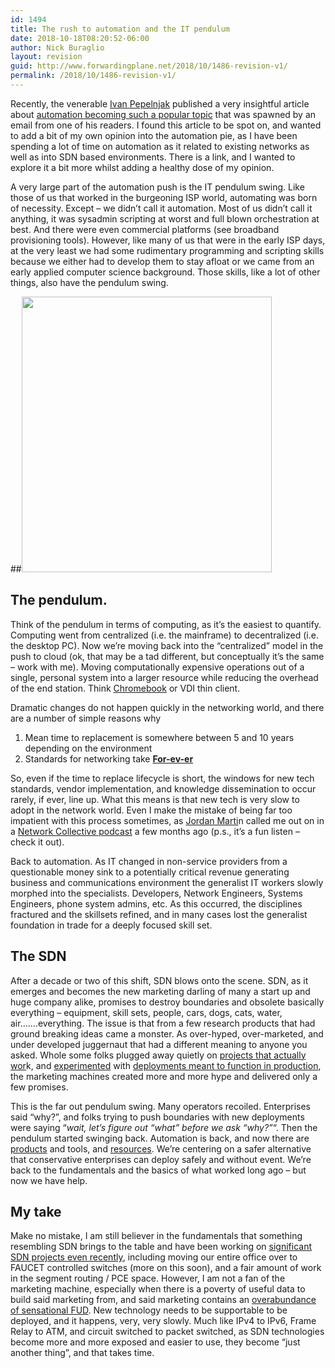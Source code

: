 ```yaml
---
id: 1494
title: The rush to automation and the IT pendulum
date: 2018-10-18T08:20:52-06:00
author: Nick Buraglio
layout: revision
guid: http://www.forwardingplane.net/2018/10/1486-revision-v1/
permalink: /2018/10/1486-revision-v1/
---
```

Recently, the venerable [Ivan Pepelnjak](https://blog.ipspace.net) published a very insightful article about [automation becoming such a popular topic](https://blog.ipspace.net/2018/10/why-is-network-automation-such-hot-topic.html) that was spawned by an email from one of his readers. I found this article to be spot on, and wanted to add a bit of my own opinion into the automation pie, as I have been spending a lot of time on automation as it related to existing networks as well as into SDN based environments. There is a link, and I wanted to explore it a bit more whilst adding a healthy dose of my opinion.

A very large part of the automation push is the IT pendulum swing. Like those of us that worked in the burgeoning ISP world, automating was born of necessity. Except &#8211; we didn&#8217;t call it automation. Most of us didn&#8217;t call it anything, it was sysadmin scripting at worst and full blown orchestration at best. And there were even commercial platforms (see broadband provisioning tools). However, like many of us that were in the early ISP days, at the very least we had some rudimentary programming and scripting skills because we either had to develop them to stay afloat or we came from an early applied computer science background. Those skills, like a lot of other things, also have the pendulum swing.

##<img class="size-large aligncenter" src="https://media.giphy.com/media/ttTKR0wqCUCt2/giphy.gif" width="400" height="441" /> 

## The pendulum.

Think of the pendulum in terms of computing, as it&#8217;s the easiest to quantify. Computing went from centralized (i.e. the mainframe) to decentralized (i.e. the desktop PC). Now we&#8217;re moving back into the &#8220;centralized&#8221; model in the push to cloud (ok, that may be a tad different, but conceptually it&#8217;s the same &#8211; work with me). Moving computationally expensive operations out of a single, personal system into a larger resource while reducing the overhead of the end station. Think [Chromebook](https://www.amazon.com/Google-Pixelbook-RAM-128GB-GA00122-US/dp/B075JSK7TR/ref=sr_1_4_acs_osp_osp19-42c2a08e-2d_2?s=pc&ie=UTF8&qid=1539871559&sr=1-4-acs&keywords=chromebook&tag=crverifiedexp-20&ascsubtag=42c2a08e-2d48-4a89-8acb-841bc830f277&linkCode=oas&cv_ct_id=amzn1.osp.42c2a08e-2d48-4a89-8acb-841bc830f277&cv_ct_pg=search&cv_ct_wn=osp-search&pf_rd_s=desktop-sx-inline&pd_rd_w=qgIuG&pf_rd_i=chromebook&pd_rd_wg=OLHr0&pf_rd_p=53b688eb-671a-4acd-886f-dc89fa36d3d2&pf_rd_t=301&pd_rd_r=4d4ed571-35bf-4be9-860c-7deaa1ce8cc4&pf_rd_r=QNRHZW6VWAWZ13HMDGF7&pf_rd_m=ATVPDKIKX0DER&creativeASIN=B075JSK7TR&pf_rd_p=53b688eb-671a-4acd-886f-dc89fa36d3d2&pd_rd_wg=OLHr0&pd_rd_i=B075JSK7TR&pf_rd_s=desktop-sx-inline&pf_rd_t=301&pf_rd_i=chromebook&pf_rd_m=ATVPDKIKX0DER&pd_rd_w=qgIuG&pf_rd_r=QNRHZW6VWAWZ13HMDGF7&pd_rd_r=4d4ed571-35bf-4be9-860c-7deaa1ce8cc4) or VDI thin client.

Dramatic changes do not happen quickly in the networking world, and there are a number of simple reasons why

  1. Mean time to replacement is somewhere between 5 and 10 years depending on the environment
  2. Standards for networking take <span style="text-decoration: underline;"><strong>For-ev-er</strong></span>

So, even if the time to replace lifecycle is short, the windows for new tech standards, vendor implementation, and knowledge dissemination to occur rarely, if ever, line up. What this means is that new tech is very slow to adopt in the network world. Even I make the mistake of being far too impatient with this process sometimes, as [Jordan Marti](https://twitter.com/bcjordo?lang=en)n called me out on in a [Network Collective podcast](https://thenetworkcollective.com/2018/02/otc-nfd17/) a few months ago (p.s., it&#8217;s a fun listen &#8211; check it out).

Back to automation. As IT changed in non-service providers from a questionable money sink to a potentially critical revenue generating business and communications environment the generalist IT workers slowly morphed into the specialists. Developers, Network Engineers, Systems Engineers, phone system admins, etc. As this occurred, the disciplines fractured and the skillsets refined, and in many cases lost the generalist foundation in trade for a deeply focused skill set.

## The SDN

After a decade or two of this shift, SDN blows onto the scene. SDN, as it emerges and becomes the new marketing darling of many a start up and huge company alike, promises to destroy boundaries and obsolete basically everything &#8211; equipment, skill sets, people, cars, dogs, cats, water, air&#8230;&#8230;.everything. The issue is that from a few research products that had ground breaking ideas came a monster. As over-hyped, over-marketed, and under developed juggernaut that had a different meaning to anyone you asked. Whole some folks plugged away quietly on [projects that actually wor](https://faucet.nz/)k, and [experimented](http://www.forwardingplane.net/2012/11/sdn-across-domains-in-the-wan-a-novice-look/) with [deployments meant to function in production](https://esnetupdates.wordpress.com/2015/11/03/esnets-nick-buraglio-leading-scinets-first-sdn-effort-at-sc15/), the marketing machines created more and more hype and delivered only a few promises.

This is the far out pendulum swing. Many operators recoiled. Enterprises said &#8220;why?&#8221;, and folks trying to push boundaries with new deployments were saying &#8220;_wait, let&#8217;s figure out &#8220;what&#8221; before we ask &#8220;why?&#8221;_&#8220;. Then the pendulum started swinging back. Automation is back, and now there are [products](https://www.ansible.com/) and tools, and [resources](https://www.ipspace.net/Hands-On_Network_Automation). We&#8217;re centering on a safer alternative that conservative enterprises can deploy safely and without event. We&#8217;re back to the fundamentals and the basics of what worked long ago &#8211; but now we have help.

## My take

Make no mistake, I am still believer in the fundamentals that something resembling SDN brings to the table and have been working on [significant SDN projects even recently](https://sc18.supercomputing.org/blog/), including moving our entire office over to FAUCET controlled switches (more on this soon), and a fair amount of work in the segment routing / PCE space. However, I am not a fan of the marketing machine, especially when there is a poverty of useful data to build said marketing from, and said marketing contains an [overabundance of sensational FUD](https://www.forwardingplane.net/2013/03/my-sdn-soapbox-now-with-ipv6/). New technology needs to be supportable to be deployed, and it happens, very, very slowly. Much like IPv4 to IPv6, Frame Relay to ATM, and circuit switched to packet switched, as SDN technologies become more and more exposed and easier to use, they become &#8220;just another thing&#8221;, and that takes time.